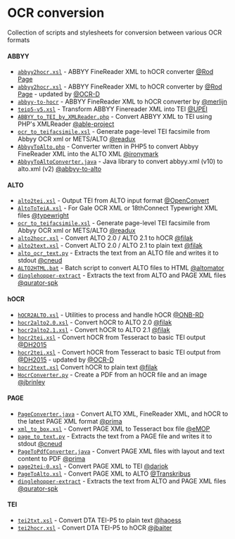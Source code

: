 OCR conversion
==============

Collection of scripts and stylesheets for conversion between various OCR formats

#### ABBYY
 * [`abbyy2hocr.xsl`](https://gist.github.com/tfmorris/5977784) - ABBYY FineReader XML to hOCR converter [@Rod Page](http://iphylo.blogspot.com/2011/07/correcting-ocr-using-hocr-firefox.html#comment-400434491)
  * [`abbyy2hocr.xsl`](https://github.com/OCR-D/format-converters/blob/master/abbyy2hocr.xsl) - ABBYY FineReader XML to hOCR converter by [@Rod Page](http://iphylo.blogspot.com/2011/07/correcting-ocr-using-hocr-firefox.html#comment-400434491) - updated by [@OCR-D](https://github.com/OCR-D)
  * [`abbyy-to-hocr`](https://git.archive.org/merlijn/archive-hocr-tools/-/blob/master/bin/abbyy-to-hocr) - ABBYY FineReader XML to hOCR converter by [@merlijn](https://git.archive.org/merlijn)
 * [`teip5-v5.xsl`](http://discoveryspace.upei.ca/islandlives.ca/sites/discoveryspace.upei.ca.islandlives.ca/files/teip5-v5.xsl) - Transform ABBYY Finereader XML into TEI [@UPEI](http://discoveryspace.upei.ca/islandlives.ca/node/130)
 * [`ABBYY_to_TEI_by_XMLReader.php`](http://able.myspecies.info/abbyy-xml-tei-xml) - Convert ABBYY XML to TEI using PHP's XMLReader [@able-project](http://able.myspecies.info/abbyy-xml-tei-xml)
 * [`ocr_to_teifacsimile.xsl`](https://github.com/emory-libraries/readux/blob/master/readux/books/ocr_to_teifacsimile.xsl) - Generate page-level TEI facsimile from Abbyy OCR xml or METS/ALTO [@readux](https://github.com/emory-libraries/readux)
 * [`AbbyyToAlto.php`](https://github.com/ironymark/AbbyyToAlto/blob/master/AbbyyToAlto.php) - Converter written in PHP5 to convert Abbyy FineReader XML into the ALTO XML [@ironymark](https://github.com/ironymark/AbbyyToAlto)
 * [`AbbyyToAltoConverter.java`](https://github.com/Mewel/abbyy-to-alto) - Java library to convert abbyy.xml (v10) to alto.xml (v2) [@abbyy-to-alto](https://github.com/Mewel/abbyy-to-alto)
 
#### ALTO
 * [`alto2tei.xsl`](https://github.com/INL/OpenConvert/blob/master/resources/xsl/alto2tei.xsl) - Output TEI from ALTO input format [@OpenConvert](https://github.com/INL/OpenConvert) 
 * [`AltoToTeiA.xsl`](https://github.com/collex/typewright/blob/master/lib/saxon/AltoToTeiA.xsl) - For Gale OCR XML or 18thConnect Typewright XML files [@typewright](https://github.com/collex/typewright)
 * [`ocr_to_teifacsimile.xsl`](https://github.com/emory-libraries/readux/blob/master/readux/books/ocr_to_teifacsimile.xsl) - Generate page-level TEI facsimile from Abbyy OCR xml or METS/ALTO [@readux](https://github.com/emory-libraries/readux)
 * [`alto2hocr.xsl`](https://github.com/filak/hOCR-to-ALTO/blob/master/alto2hocr.xsl) - Convert ALTO 2.0 / ALTO 2.1 to hOCR [@filak](https://github.com/filak/hOCR-to-ALTO)
 * [`alto2text.xsl`](https://github.com/filak/hOCR-to-ALTO/blob/master/alto2text.xsl) - Convert ALTO 2.0 / ALTO 2.1 to plain text [@filak](https://github.com/filak/hOCR-to-ALTO)
 * [`alto_ocr_text.py`](https://github.com/cneud/alto-ocr-text/blob/master/alto_ocr_text.py) - Extracts the text from an ALTO file and writes it to stdout [@cneud](https://github.com/cneud/alto-ocr-text)
 * [`ALTO2HTML.bat`](https://github.com/altomator/ALTO-HTML) - Batch script to convert ALTO files to HTML [@altomator](https://github.com/altomator/ALTO-HTML)
 * [`dinglehopper-extract`](https://github.com/qurator-spk/dinglehopper) - Extracts the text from ALTO and PAGE XML files [@qurator-spk](https://github.com/qurator-spk/)
 
#### hOCR
 * [`hOCR2ALTO.xsl`](https://github.com/ONB-RD/hOCRTools/blob/master/xsl/hOCR2ALTO.xsl) - Utilities to process and handle hOCR [@ONB-RD](https://github.com/ONB-RD/hOCRTools)
 * [`hocr2alto2.0.xsl`](https://github.com/filak/hOCR-to-ALTO/blob/master/hocr2alto2.0.xsl) - Convert hOCR to ALTO 2.0 [@filak](https://github.com/filak/hOCR-to-ALTO)
 * [`hocr2alto2.1.xsl`](https://github.com/filak/hOCR-to-ALTO/blob/master/hocr2alto2.1.xsl) - Convert hOCR to ALTO 2.1 [@filak](https://github.com/filak/hOCR-to-ALTO)
 * [`hocr2tei.xsl`](https://github.com/TEIC/Hackathon/blob/master/DH2015/xsl/hocr2tei.xsl) - Convert hOCR from Tesseract to basic TEI output [@DH2015](https://github.com/TEIC/Hackathon/tree/master/DH2015)
  * [`hocr2tei.xsl`](https://github.com/OCR-D/format-converters/blob/master/hocr2tei.xsl) - Convert hOCR from Tesseract to basic TEI output from [@DH2015](https://github.com/TEIC/Hackathon/tree/master/DH2015) - updated by [@OCR-D](https://github.com/OCR-D)
 * [`hocr2text.xsl`](https://github.com/filak/hOCR-to-ALTO/blob/master/hocr2text.xsl) Convert hOCR to plain text [@filak](https://github.com/filak/hOCR-to-ALTO)
 * [`HocrConverter.py`](https://github.com/jbrinley/HocrConverter/blob/master/HocrConverter.py) - Create a PDF from an hOCR file and an image [@jbrinley](https://github.com/jbrinley/HocrConverter)
 
#### PAGE
 * [`PageConverter.java`](https://github.com/PRImA-Research-Lab/prima-page-converter) - Convert ALTO XML, FineReader XML, and hOCR to the latest PAGE XML format [@prima](https://github.com/PRImA-Research-Lab/prima-page-converter)
 * [`xml_to_box.xsl`](https://github.com/idhmc-tamu/eMOP/blob/master/xml_to_box.xsl) - Convert PAGE XML to Tesseract box file [@eMOP](https://github.com/idhmc-tamu/eMOP)
 * [`page_to_text.py`](https://github.com/cneud/page-to-text/blob/master/page_to_text.py) - Extracts the text from a PAGE file and writes it to stdout [@cneud](https://github.com/cneud/page-to-text)
 * [`PageToPdfConverter.java`](https://github.com/PRImA-Research-Lab/prima-page-to-pdf) - Convert PAGE XML files with layout and text content to PDF [@prima](https://github.com/PRImA-Research-Lab/prima-page-to-pdf)
 * [`page2tei-0.xsl`](https://github.com/dariok/page2tei/blob/master/page2tei-0.xsl) - Convert PAGE XML to TEI [@dariok](https://github.com/dariok/page2tei)
 * [`PageToAlto.xsl`](https://github.com/Transkribus/TranskribusCore/blob/master/src/main/resources/xslt/PageToAlto.xsl) - Convert PAGE XML to ALTO [@Transkribus](https://github.com/Transkribus)
 * [`dinglehopper-extract`](https://github.com/qurator-spk/dinglehopper) - Extracts the text from ALTO and PAGE XML files [@qurator-spk](https://github.com/qurator-spk/)
 
#### TEI
 * [`tei2txt.xsl`](https://github.com/haoess/dta-tools/blob/master/tei2txt/share/xslt/tei2txt.xsl) - Convert DTA TEI-P5 to plain text [@haoess](https://github.com/haoess/dta-tools)
 * [`tei2hocr.xsl`](https://github.com/jbaiter/tei2hocr/blob/master/tei2hocr.xsl) - Convert DTA TEI-P5 to hOCR [@jbaiter](https://github.com/jbaiter/tei2hocr)
